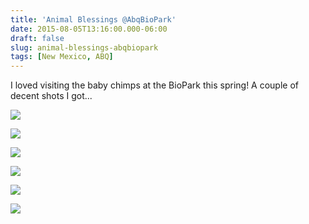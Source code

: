 ```yaml
---
title: 'Animal Blessings @AbqBioPark'
date: 2015-08-05T13:16:00.000-06:00
draft: false
slug: animal-blessings-abqbiopark
tags: [New Mexico, ABQ]
---
```


I loved visiting the baby chimps at the BioPark this spring! A couple of decent shots I got...  
  
![](/images/blog/legacy/DSC07717%2B%2528Medium%2529.JPG)  
  

![](/images/blog/legacy/DSC07708%2B%2528Medium%2529.JPG)

  

![](/images/blog/legacy/DSC07714%2B%2528Medium%2529.JPG)

  

![](/images/blog/legacy/DSC07715%2B%2528Medium%2529.JPG)

  

![](/images/blog/legacy/IMG_3015%2B%2528Medium%2529.JPG)

  

![](/images/blog/legacy/IMG_3028%2B%2528Medium%2529.JPG)

  

[  
](/images/blog/legacy/IMG_3043%2B%2528Medium%2529.JPG)